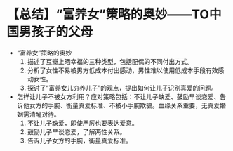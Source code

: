# 【总结】“富养女”策略的奥妙——TO中国男孩子的父母

-   “富养女”策略的奥妙
    1.  描述了豆瓣上晒幸福的三种类型，包括配偶的不同付出方式。
    2.  分析了女性不易被男方低成本付出感动，男性难以使用低成本手段有效感动女性。
    3.  探讨了“富养女儿穷养儿子”的观点，提出如何让儿子识别真爱的问题。
-   怎样让儿子不被女方利用？应对策略包括：不让儿子缺爱、鼓励早谈恋爱、告诉他女方的手腕、衡量真爱标准、不被小手腕欺骗。血缘关系重要，无真爱婚姻需清醒对待。
    1.  不让儿子缺爱，即使严厉也要表达爱意。
    2.  鼓励儿子早谈恋爱，了解两性关系。
    3.  告诉儿子女方的手腕，衡量真爱标准。